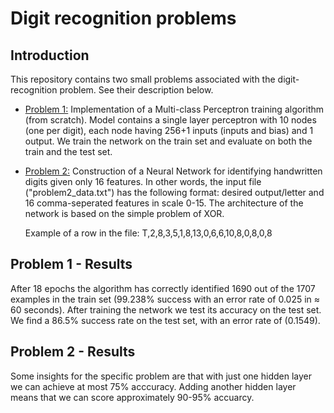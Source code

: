 # Digit recognition problems

## Introduction

This repository contains two small problems associated with the digit-recognition problem. See their description below.

- <u>Problem 1:</u> Implementation of a Multi-class Perceptron training algorithm (from scratch). Model contains a single layer perceptron with 10 nodes (one per digit), each node having 256+1 inputs (inputs and bias) and 1 output. We train the network on the train set and evaluate on both the train and the test set.
- <u>Problem 2:</u> Construction of a Neural Network for identifying handwritten digits given only 16 features. In other words, the input file ("problem2_data.txt") has the following format: desired output/letter and 16 comma-seperated features in scale 0-15. The architecture of the network is based on the simple problem of XOR. 

    Example of a row in the file: T,2,8,3,5,1,8,13,0,6,6,10,8,0,8,0,8

## Problem 1 - Results

After 18 epochs the algorithm has correctly identified 1690 out of the 1707 examples
in the train set (99.238% success with an error rate of 0.025 in ≈ 60 seconds). After training the network we test its accuracy on the test set. We find a 86.5% success rate on the test set, with an error rate of (0.1549).

## Problem 2 - Results

Some insights for the specific problem are that with just one hidden layer we can achieve at most 75% acccuracy. Adding another hidden layer means that we can score approximately 90-95% accuarcy.